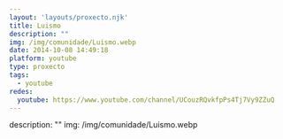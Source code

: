 ```yaml
---
layout: 'layouts/proxecto.njk'
title: Luismo
description: ""
img: /img/comunidade/Luismo.webp
date: 2014-10-08 14:49:18
platform: youtube
type: proxecto
tags:
  - youtube
redes:
  youtube: https://www.youtube.com/channel/UCouzRQvkfpPs4Tj7Vy9ZZuQ
---
```

description: ""
img: /img/comunidade/Luismo.webp

